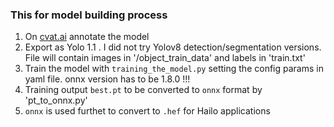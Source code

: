 ### This for model building process

1. On [cvat.ai](https://www.cvat.ai/) annotate the model
2. Export as Yolo 1.1 . I did not try Yolov8 detection/segmentation versions. File will contain images in '/object_train_data' and labels in 'train.txt'
3. Train the model with  `training_the_model.py` setting the config params in yaml file. onnx version has to be 1.8.0 !!!
4. Training output `best.pt` to be converted to `onnx` format by 'pt_to_onnx.py'
5. `onnx` is used furthet to convert to `.hef` for Hailo applications

